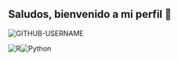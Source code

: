 ## Saludos, bienvenido a mi perfil 👋

<p align="left"> <img src="https://komarev.com/ghpvc/?username=Damthe123&label=Profile%20views&color=F44336&style=flat" alt="GITHUB-USERNAME" /> </p>

<img alt="R" src="https://img.shields.io/badge/r-%23276DC3.svg?&style=for-the-badge&logo=r&logoColor=white"/><img alt="Python" src="https://img.shields.io/badge/python%20-%2314354C.svg?&style=for-the-badge&logo=python&logoColor=white"/>
